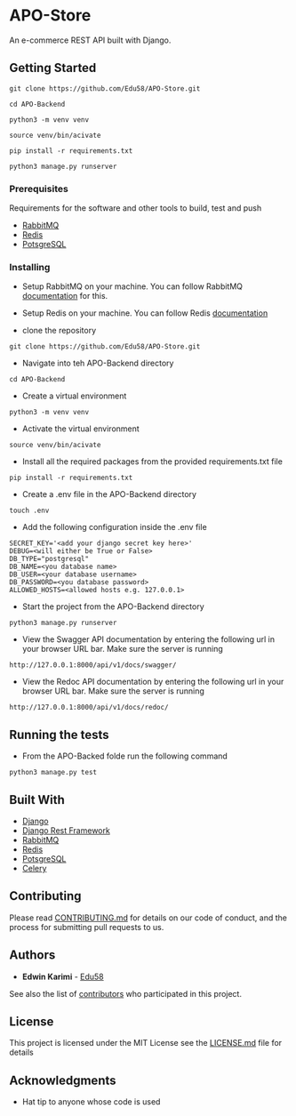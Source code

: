 # APO-Store

An e-commerce REST API built with Django.

## Getting Started

````
git clone https://github.com/Edu58/APO-Store.git
````
````
cd APO-Backend
````
````
python3 -m venv venv
````

````
source venv/bin/acivate
````

````
pip install -r requirements.txt
````

````
python3 manage.py runserver
````

### Prerequisites

Requirements for the software and other tools to build, test and push 
- [RabbitMQ](https://www.rabbitmq.com/)
- [Redis](https://redis.io/)
- [PotsgreSQL](https://www.postgresql.org/)

### Installing

- Setup RabbitMQ on your machine. You can follow RabbitMQ [documentation](https://www.rabbitmq.com/install-debian.html) for this.

- Setup Redis on your machine. You can follow Redis [documentation](https://redis.io/docs/getting-started/installation/install-redis-on-linux/)

- clone the repository
````
git clone https://github.com/Edu58/APO-Store.git
````

- Navigate into teh APO-Backend directory
````
cd APO-Backend
````

- Create a virtual environment
````
python3 -m venv venv
````

- Activate the virtual environment
````
source venv/bin/acivate
````

- Install all the required packages from the provided requirements.txt file
````
pip install -r requirements.txt
````

- Create a .env file in the APO-Backend directory
````
touch .env
````

- Add the following configuration inside the .env file
````
SECRET_KEY='<add your django secret key here>'
DEBUG=<will either be True or False>
DB_TYPE="postgresql"
DB_NAME=<you database name>
DB_USER=<your database username>
DB_PASSWORD=<you database password>
ALLOWED_HOSTS=<allowed hosts e.g. 127.0.0.1>
````

- Start the project from the APO-Backend directory
````
python3 manage.py runserver
````

- View the Swagger API documentation by entering the following url in your browser URL bar. Make sure the server is running
````
http://127.0.0.1:8000/api/v1/docs/swagger/
````

- View the Redoc API documentation by entering the following url in your browser URL bar. Make sure the server is running
````
http://127.0.0.1:8000/api/v1/docs/redoc/
````

## Running the tests

- From the APO-Backed folde run the following command
````
python3 manage.py test
````

## Built With

  - [Django](https://www.djangoproject.com/)
  - [Django Rest Framework](https://www.django-rest-framework.org/)
  - [RabbitMQ](https://www.rabbitmq.com/)
  - [Redis](https://redis.io/)
  - [PotsgreSQL](https://www.postgresql.org/)
  - [Celery](https://docs.celeryq.dev/en/stable/index.html)

## Contributing

Please read [CONTRIBUTING.md](CONTRIBUTING.md) for details on our code
of conduct, and the process for submitting pull requests to us.

## Authors

  - **Edwin Karimi** -
    [Edu58](https://github.com/Edu58)

See also the list of
[contributors](https://github.com/PurpleBooth/a-good-readme-template/contributors)
who participated in this project.

## License

This project is licensed under the MIT License see the [LICENSE.md](LICENSE) file for
details

## Acknowledgments

  - Hat tip to anyone whose code is used
